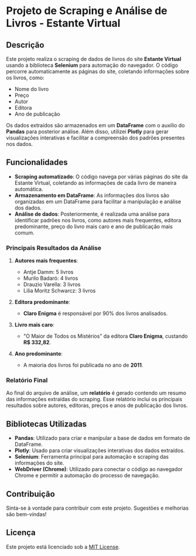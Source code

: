# Projeto de Scraping e Análise de Livros - Estante Virtual

## Descrição

Este projeto realiza o scraping de dados de livros do site **Estante Virtual** usando a biblioteca **Selenium** para automação do navegador. O código percorre automaticamente as páginas do site, coletando informações sobre os livros, como:

- Nome do livro
- Preço
- Autor
- Editora
- Ano de publicação

Os dados extraídos são armazenados em um **DataFrame** com o auxílio do **Pandas** para posterior análise. Além disso, utilizei **Plotly** para gerar visualizações interativas e facilitar a compreensão dos padrões presentes nos dados.

## Funcionalidades

- **Scraping automatizado**: O código navega por várias páginas do site da Estante Virtual, coletando as informações de cada livro de maneira automática.
- **Armazenamento em DataFrame**: As informações dos livros são organizadas em um DataFrame para facilitar a manipulação e análise dos dados.
- **Análise de dados**: Posteriormente, é realizada uma análise para identificar padrões nos livros, como autores mais frequentes, editora predominante, preço do livro mais caro e ano de publicação mais comum.

### Principais Resultados da Análise

1. **Autores mais frequentes**:
   - Antje Damm: 5 livros
   - Murilo Badaró: 4 livros
   - Drauzio Varella: 3 livros
   - Lilia Moritz Schwarcz: 3 livros

2. **Editora predominante**:
   - **Claro Enigma** é responsável por 90% dos livros analisados.

3. **Livro mais caro**:
   - "O Maior de Todos os Mistérios" da editora **Claro Enigma**, custando **R$ 332,82**.

4. **Ano predominante**:
   - A maioria dos livros foi publicada no ano de **2011**.

### Relatório Final

Ao final do arquivo de análise, um **relatório** é gerado contendo um resumo das informações extraídas do scraping. Esse relatório inclui os principais resultados sobre autores, editoras, preços e anos de publicação dos livros.

## Bibliotecas Utilizadas

- **Pandas**: Utilizado para criar e manipular a base de dados em formato de DataFrame.
- **Plotly**: Usado para criar visualizações interativas dos dados extraídos.
- **Selenium**: Ferramenta principal para automação e scraping das informações do site.
- **WebDriver (Chrome)**: Utilizado para conectar o código ao navegador Chrome e permitir a automação do processo de navegação.

## Contribuição

Sinta-se à vontade para contribuir com este projeto. Sugestões e melhorias são bem-vindas!

## Licença

Este projeto está licenciado sob a [MIT License](LICENSE).



